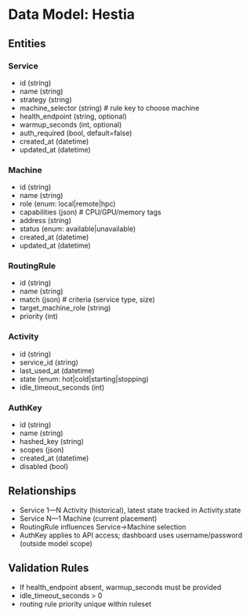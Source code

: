 # Data Model: Hestia

## Entities

### Service
- id (string)
- name (string)
- strategy (string)
- machine_selector (string)  # rule key to choose machine
- health_endpoint (string, optional)
- warmup_seconds (int, optional)
- auth_required (bool, default=false)
- created_at (datetime)
- updated_at (datetime)

### Machine
- id (string)
- name (string)
- role (enum: local|remote|hpc)
- capabilities (json)  # CPU/GPU/memory tags
- address (string)
- status (enum: available|unavailable)
- created_at (datetime)
- updated_at (datetime)

### RoutingRule
- id (string)
- name (string)
- match (json)  # criteria (service type, size)
- target_machine_role (string)
- priority (int)

### Activity
- id (string)
- service_id (string)
- last_used_at (datetime)
- state (enum: hot|cold|starting|stopping)
- idle_timeout_seconds (int)

### AuthKey
- id (string)
- name (string)
- hashed_key (string)
- scopes (json)
- created_at (datetime)
- disabled (bool)

## Relationships
- Service 1—N Activity (historical), latest state tracked in Activity.state
- Service N—1 Machine (current placement)
- RoutingRule influences Service→Machine selection
- AuthKey applies to API access; dashboard uses username/password (outside model scope)

## Validation Rules
- If health_endpoint absent, warmup_seconds must be provided
- idle_timeout_seconds > 0
- routing rule priority unique within ruleset
